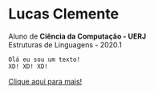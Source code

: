 # Lucas Clemente
Aluno de **Ciência da Computação - UERJ**  
Estruturas de Linguagens - 2020.1

```
Olá eu sou um texto! 
XD! XD! XD!
```
[Clique aqui para mais!](https://github.com/LuksClemente)
